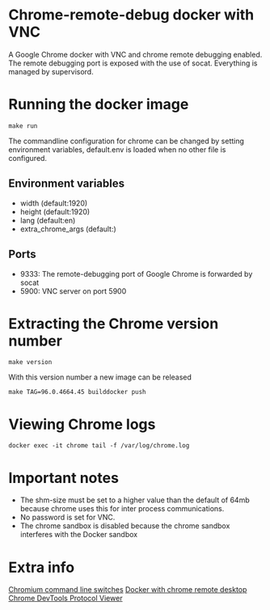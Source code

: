 # Chrome-remote-debug docker with VNC

A Google Chrome docker with VNC and chrome remote debugging enabled.
The remote debugging port is exposed with the use of socat. Everything is managed by supervisord.

# Running the docker image

    make run

The commandline configuration for chrome can be changed by setting environment variables, default.env is loaded when no other file is configured.

## Environment variables

* width (default:1920)
* height (default:1920)
* lang (default:en)
* extra_chrome_args (default:)

## Ports

- 9333: The remote-debugging port of Google Chrome is forwarded by socat
- 5900: VNC server on port 5900

# Extracting the Chrome version number

    make version

With this version number a new image can be released

    make TAG=96.0.4664.45 builddocker push

# Viewing Chrome logs

    docker exec -it chrome tail -f /var/log/chrome.log

# Important notes

- The shm-size must be set to a higher value than the default of 64mb because chrome uses this for inter process communications.
- No password is set for VNC.
- The chrome sandbox is disabled because the chrome sandbox interferes with the Docker sandbox

# Extra info

[Chromium command line switches][1]
[Docker with chrome remote desktop][2]
[Chrome DevTools Protocol Viewer][3]

[1]: http://peter.sh/experiments/chromium-command-line-switches/
[2]: https://github.com/siomiz/chrome
[3]: https://chromedevtools.github.io/devtools-protocol/
